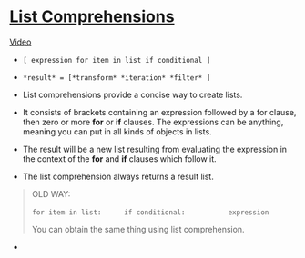 # [List Comprehensions](https://www.pythonforbeginners.com/basics/list-comprehensions-in-python)

[Video](https://www.youtube.com/watch?v=AhSvKGTh28Q)


- `[ expression for item in list if conditional ]`

- `*result* = [*transform* *iteration* *filter* ]`


- List comprehensions provide a concise way to create lists.
- It consists of brackets containing an expression followed by a for clause, then zero or more **for** or **if** clauses. The expressions can be anything, meaning you can
put in all kinds of objects in lists.
- The result will be a new list resulting from evaluating the expression in the context of the **for** and **if** clauses which follow it.
- The list comprehension always returns a result list.

> OLD WAY: 
>
> `for item in list:`
`      if conditional: `
`           expression `
>
> You can obtain the same thing using list comprehension.

- 

